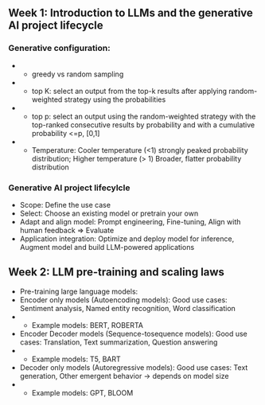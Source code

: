 ## Week 1: Introduction to LLMs and the generative AI project lifecycle
### Generative configuration:
* * greedy vs random sampling
* * top K: select an output from the top-k results after applying random-weighted strategy using the probabilities
* * top p: select an output using the random-weighted strategy with the top-ranked consecutive results by probability and with a cumulative probability <=p, [0,1]
* * Temperature: Cooler temperature (<1) strongly peaked probability distribution; Higher temperature (> 1) Broader, flatter probability distribution
### Generative AI project lifecylcle
* Scope: Define the use case
* Select: Choose an existing model or pretrain your own
* Adapt and align model: Prompt engineering, Fine-tuning, Align with human feedback => Evaluate
* Application integration: Optimize and deploy model for inference, Augment model and build LLM-powered applications
## Week 2: LLM pre-training and scaling laws
* Pre-training large language models:
* Encoder only models (Autoencoding models): Good use cases: Sentiment analysis, Named entity recognition, Word classification
* * Example models: BERT, ROBERTA
* Encoder Decoder models (Sequence-tosequence models): Good use cases: Translation, Text summarization, Question answering
* * Example models: T5, BART
* Decoder only models (Autoregressive models): Good use cases: Text generation, Other emergent behavior -> depends on model size
* * Example models: GPT, BLOOM